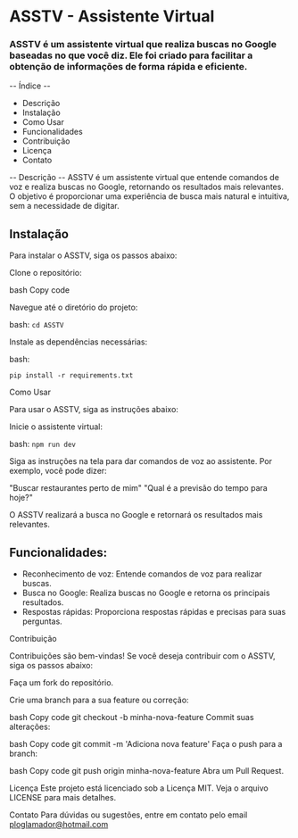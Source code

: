 # ASSTV - Assistente Virtual
### ASSTV é um assistente virtual que realiza buscas no Google baseadas no que você diz. Ele foi criado para facilitar a obtenção de informações de forma rápida e eficiente.

-- Índice -- 
* Descrição
* Instalação
* Como Usar
* Funcionalidades
* Contribuição
* Licença
* Contato

-- Descrição -- 
ASSTV é um assistente virtual que entende comandos de voz e realiza buscas no Google, retornando os resultados mais relevantes. O objetivo é proporcionar uma experiência de busca mais natural e intuitiva, sem a necessidade de digitar.

## Instalação
Para instalar o ASSTV, siga os passos abaixo:

Clone o repositório:

bash
Copy code

Navegue até o diretório do projeto:

bash:
`cd ASSTV `

Instale as dependências necessárias:

bash:

`pip install -r requirements.txt `

Como Usar

Para usar o ASSTV, siga as instruções abaixo:

Inicie o assistente virtual:

bash:
`npm run dev`

Siga as instruções na tela para dar comandos de voz ao assistente. Por exemplo, você pode dizer:

"Buscar restaurantes perto de mim"
"Qual é a previsão do tempo para hoje?"

O ASSTV realizará a busca no Google e retornará os resultados mais relevantes.

## Funcionalidades:
* Reconhecimento de voz: Entende comandos de voz para realizar buscas.
* Busca no Google: Realiza buscas no Google e retorna os principais resultados.
* Respostas rápidas: Proporciona respostas rápidas e precisas para suas perguntas.

Contribuição

Contribuições são bem-vindas! Se você deseja contribuir com o ASSTV, siga os passos abaixo:

Faça um fork do repositório.

Crie uma branch para a sua feature ou correção:

bash
Copy code
git checkout -b minha-nova-feature
Commit suas alterações:

bash
Copy code
git commit -m 'Adiciona nova feature'
Faça o push para a branch:

bash
Copy code
git push origin minha-nova-feature
Abra um Pull Request.

Licença
Este projeto está licenciado sob a Licença MIT. Veja o arquivo LICENSE para mais detalhes.

Contato
Para dúvidas ou sugestões, entre em contato pelo email ploglamador@hotmail.com


